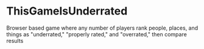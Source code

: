 # ThisGameIsUnderrated

Browser based game where any number of players rank people, places, and things as "underrated," "properly rated," and "overrated," then compare results
